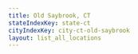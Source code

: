 ```yaml
---
title: Old Saybrook, CT
stateIndexKey: state-ct
cityIndexKey: city-ct-old-saybrook
layout: list_all_locations
---
```

